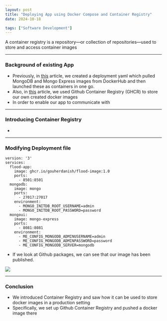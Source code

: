 ```yaml
---
layout: post
title: "Deploying App using Docker Compose and Container Registry"
date: 2024-10-18

tags: ["Software Development"]
---
```


A container registry is a repository—or collection of repositories—used to store and access container images

---

### Background of existing App

- Previously, in [this](https://gouherdanish.github.io/2024/10/16/docker-compose.html) article, we created a deployment yaml which pulled MongoDB and Mongo Express images from DockerHub and then launched these as containers in one go. 
- Also, in [this](https://gouherdanish.github.io/2024/10/18/container-registry.html) article, we used Github Container Registry (GHCR) to store our own created docker images
- In order to enable our app to communicate with

--- 

### Introducing Container Registry

- 

---
### Modifying Deployment file


```
version: '3'
services:
  flood-app:
    image: ghcr.io/gouherdanish/flood-image:1.0
    ports: 
      - 8501:8501
  mongodb:
    image: mongo
    ports:
      - 27017:27017
    environment:
      - MONGO_INITDB_ROOT_USERNAME=admin
      - MONGO_INITDB_ROOT_PASSWORD=password
  mongoui:
    image: mongo-express
    ports:
      - 8081:8081
    environment:
      - ME_CONFIG_MONGODB_ADMINUSERNAME=admin
      - ME_CONFIG_MONGODB_ADMINPASSWORD=password
      - ME_CONFIG_MONGODB_SERVER=mongodb
```

- If we look at Github packages, we can see that our image has been published.
<img src="{{site.url}}/images/ghcr/push.png">

---

### Conclusion

- We introduced Container Registry and saw how it can be used to store docker images in a production setting
- Specifically, we set up Github Container Registry and pushed a docker image there